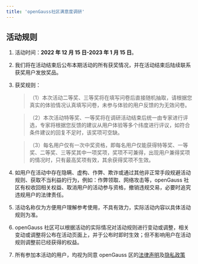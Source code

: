 ```yaml
---
title: 'openGauss社区满意度调研'
---
```


<script setup lang="ts">
  import TheQuestionnaire from "@/views/questionnaire/TheQuestionnaire.vue"
</script>

<TheQuestionnaire>

## 活动规则

1. 活动时间：**2022 年 12 月 15 日-2023 年 1 月 15 日**。
2. 我们将在活动结束后公布本期活动的所有获奖情况，并在活动结束后陆续联系获奖用户发放奖品。
3. 获奖规则：

   > （1）本次活动二等奖、三等奖将在填写问卷后直接随机抽取，请根据您真实的体验情况认真填写问卷，未参与体验的用户反馈的为无效问卷。

   > （2）本次活动特等奖、一等奖将在调研活动结束后统一由专家进行评选，专家将根据您反馈的建议从用户体验等多个纬度进行评议，如符合条件建议的回复不足时，该奖项可空缺。

   > （3）每名用户仅有一次中奖资格，即每名用户仅能获得特等奖、一等奖、二等奖、三等奖其中一项奖项，奖项不可兼得，出现用户兼得奖项的情况时，只有最高奖项有效，其余获得奖项不生效。

4. 如用户在活动中存在隐瞒、虚构、作弊、欺诈或通过其他非正常手段规避活动规则、获取不当利益的行为，例如：作弊领取、网络攻击等，openGauss 社区有权收回相关权益、取消用户的活动参与资格，撤销违规交易，必要时追究违规用户的法律责任。

5. 活动名称仅为方便用户理解参考使用，不具有效力，实际活动内容以具体活动规则为准。
6. openGauss 社区可以根据活动的实际情况对活动规则进行变动或调整，相关变动或调整将公布在活动页面上，并于公布时即时生效；但不影响用户在活动规则调整前已经获得的权益。
7. 所有参加本活动的用户，均视为同意 openGauss 区的[法律声明](/zh/legal/)及[隐私政策](/zh/privacyPolicy/)

</TheQuestionnaire>
